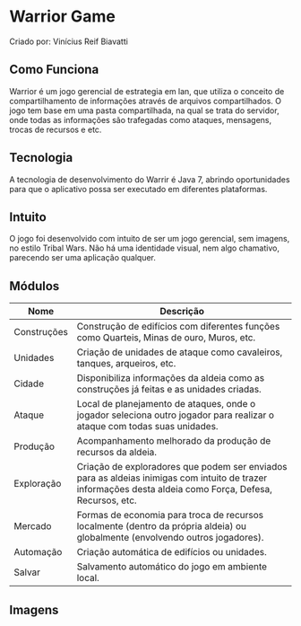 # Warrior Game
Criado por: Vinícius Reif Biavatti

## Como Funciona
Warrior é um jogo gerencial de estrategia em lan, que utiliza o conceito de compartilhamento de 
informações através de arquivos compartilhados. O jogo tem base em uma pasta compartilhada, na qual
se trata do servidor, onde todas as informações são trafegadas como ataques, mensagens, trocas de recursos e etc.

## Tecnologia
A tecnologia de desenvolvimento do Warrir é Java 7, abrindo oportunidades para que o aplicativo possa ser executado
em diferentes plataformas.

## Intuito
O jogo foi desenvolvido com intuito de ser um jogo gerencial, sem imagens, no estilo Tribal Wars. Não há uma identidade
visual, nem algo chamativo, parecendo ser uma aplicação qualquer.

## Módulos
Nome |Descrição
-|-
Construções|Construção de edifícios com diferentes funções como Quarteis, Minas de ouro, Muros, etc.
Unidades|Criação de unidades de ataque como cavaleiros, tanques, arqueiros, etc.
Cidade|Disponibiliza informações da aldeia como as construções já feitas e as unidades criadas.
Ataque|Local de planejamento de ataques, onde o jogador seleciona outro jogador para realizar o ataque com todas suas unidades.
Produção|Acompanhamento melhorado da produção de recursos da aldeia.
Exploração|Criação de exploradores que podem ser enviados para as aldeias inimigas com intuito de trazer informações desta aldeia como Força, Defesa, Recursos, etc.
Mercado|Formas de economia para troca de recursos localmente (dentro da própria aldeia) ou globalmente (envolvendo outros jogadores).
Automação|Criação automática de edifícios ou unidades.
Salvar|Salvamento automático do jogo em ambiente local.

## Imagens
